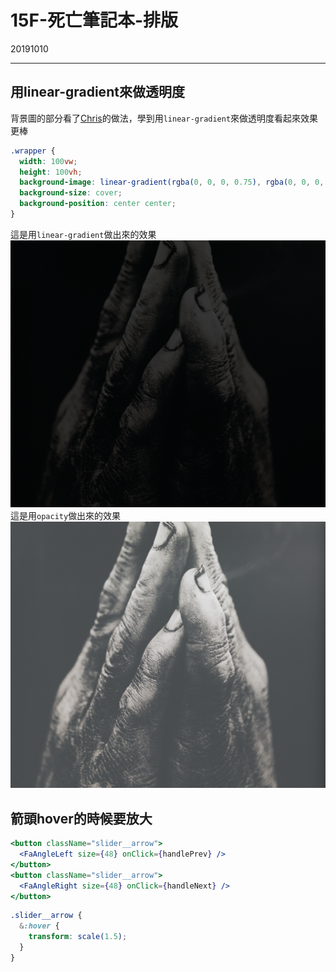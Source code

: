 # 15F-死亡筆記本-排版

20191010

---

## 用linear-gradient來做透明度

背景圖的部分看了[Chris](https://cxc421.github.io/disintegration-note/?version=2)的做法，學到用`linear-gradient`來做透明度看起來效果更棒    

```scss
.wrapper {
  width: 100vw;
  height: 100vh;
  background-image: linear-gradient(rgba(0, 0, 0, 0.75), rgba(0, 0, 0, 0.75)), url("./assets/bg.jpg");
  background-size: cover;
  background-position: center center;
}
```

這是用`linear-gradient`做出來的效果    
![20](./imgs/20.png)
這是用`opacity`做出來的效果    
![21](./imgs/21.png)


## 箭頭hover的時候要放大
```jsx
<button className="slider__arrow">
  <FaAngleLeft size={48} onClick={handlePrev} />
</button>
<button className="slider__arrow">
  <FaAngleRight size={48} onClick={handleNext} />
</button>
```

```scss
.slider__arrow {
  &:hover {
    transform: scale(1.5);
  }
}
```
